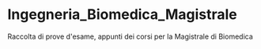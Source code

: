 # Ingegneria_Biomedica_Magistrale
Raccolta di prove d'esame, appunti dei corsi per la Magistrale di Biomedica
